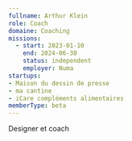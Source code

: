 ```yaml
---
fullname: Arthur Klein
role: Coach
domaine: Coaching
missions:
  - start: 2023-01-10
    end: 2024-06-30
    status: independent
    employer: Numa
startups:
- Maison du dessin de presse
- ma cantine
- iCare compléments alimentaires
memberType: beta
---
```


Designer et coach

